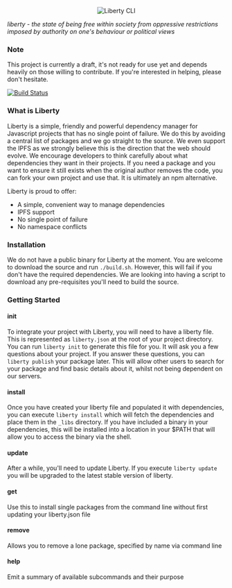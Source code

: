 <p align="center">
  <img src="http://i.imgur.com/JPtZVfU.png" alt="Liberty CLI"/>
</p>

*liberty - the state of being free within society from oppressive restrictions imposed by authority on one's behaviour or political views*


### Note
This project is currently a draft, it's not ready for use yet and depends heavily on those willing to contribute. If you're interested in helping, please don't hesitate.

[![Build Status](https://travis-ci.org/liberty-org/cli.svg?branch=master)](https://travis-ci.org/liberty-org/cli)


### What is Liberty
Liberty is a simple, friendly and powerful dependency manager for Javascript projects that has no single point of failure. We do this by avoiding a central list of packages and we go straight to the source. We even support the IPFS as we strongly believe this is the direction that the web should evolve. We encourage developers to think carefully about what dependencies they want in their projects. If you need a package and you want to ensure it still exists when the original author removes the code, you can fork your own project and use that. It is ultimately an npm alternative.

Liberty is proud to offer:
- A simple, convenient way to manage dependencies
- IPFS support
- No single point of failure
- No namespace conflicts


### Installation
We do not have a public binary for Liberty at the moment. You are welcome to download the source and run `./build.sh`. However, this will fail if you don't have the required dependencies. We are looking into having a script to download any pre-requisites you'll need to build the source.

### Getting Started

#### init
To integrate your project with Liberty, you will need to have a liberty file. This is represented as `liberty.json` at the root of your project directory. You can run `liberty init` to generate this file for you. It will ask you a few questions about your project. If you answer these questions, you can `liberty publish` your package later. This will allow other users to search for your package and find basic details about it, whilst not being dependent on our servers.

#### install
Once you have created your liberty file and populated it with dependencies, you can execute `liberty install` which will fetch the dependencies and place them in the `_libs` directory. If you have included a binary in your dependencies, this will be installed into a location in your $PATH that will allow you to access the binary via the shell.

#### update
After a while, you'll need to update Liberty. If you execute `liberty update` you will be upgraded to the latest stable version of liberty.

#### get
Use this to install single packages from the command line without first updating your liberty.json file

#### remove
Allows you to remove a lone package, specified by name via command line

#### help
Emit a summary of available subcommands and their purpose
